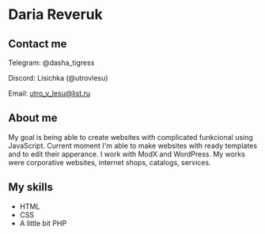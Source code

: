 # Daria Reveruk #

## Contact me ##

Telegram: @dasha_tigress

Discord: Lisichka (@utrovlesu)

Email: [utro_v_lesu@list.ru](mailto:utro_v_lesu@list.ru)

## About me ##

My goal is  being able to create websites with complicated funkcional using JavaScript. Current moment I'm able to make websites with ready templates and to edit their apperance. I work with ModX and WordPress. My works were  corporative websites, internet shops, catalogs, services. 

## My skills ##

* HTML
* CSS
* A little bit PHP